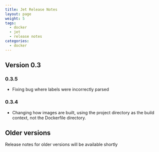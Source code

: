 ```yaml
---
title: Jet Release Notes
layout: page
weight: 5
tags:
  - docker
  - jet
  - release notes
categories:
  - docker
---
```


## Version 0.3

### 0.3.5

* Fixing bug where labels were incorrectly parsed

### 0.3.4

* Changing how images are built, using the project directory as the build context, not the Dockerfile directory.

## Older versions

Release notes for older versions will be available shortly
